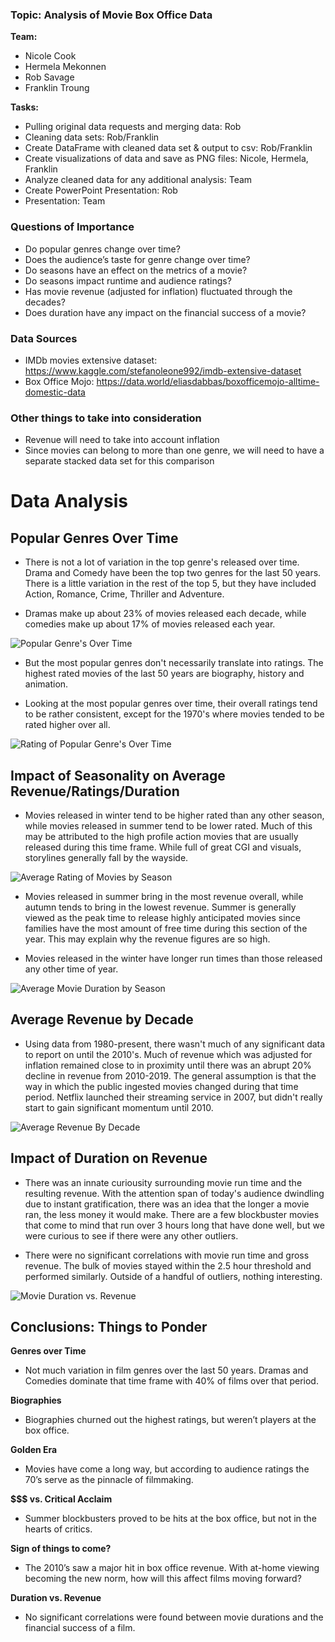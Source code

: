 ### Topic: Analysis of Movie Box Office Data

**Team:**
* Nicole Cook
* Hermela Mekonnen
* Rob Savage
* Franklin Troung


**Tasks:**
* Pulling original data requests and merging data: Rob
* Cleaning data sets: Rob/Franklin
* Create DataFrame with cleaned data set & output to csv: Rob/Franklin
* Create visualizations of data and save as PNG files: Nicole, Hermela, Franklin
* Analyze cleaned data for any additional analysis: Team
* Create PowerPoint Presentation: Rob
* Presentation: Team


### Questions of Importance
* Do popular genres change over time?
* Does the audience’s taste for genre change over time?
* Do seasons have an effect on the metrics of a movie?
* Do seasons impact runtime and audience ratings?
* Has movie revenue (adjusted for inflation) fluctuated through the decades?
* Does duration  have any impact on the financial success of a movie?


### Data Sources
* IMDb movies extensive dataset: 
https://www.kaggle.com/stefanoleone992/imdb-extensive-dataset
* Box Office Mojo: https://data.world/eliasdabbas/boxofficemojo-alltime-domestic-data


### Other things to take into consideration
* Revenue will need to take into account inflation
* Since movies can belong to more than one genre, we will need to have a separate stacked data set for this comparison


# Data Analysis


## Popular Genres Over Time

* There is not a lot of variation in the top genre's released over time. Drama and Comedy have been the top two genres for the last 50 years. There is a little variation in the rest of the top 5, but they have included Action, Romance, Crime, Thriller and Adventure.

* Dramas make up about 23% of movies released each decade, while comedies make up about 17% of movies released each year.

![Popular Genre's Over Time](images/Percentage_Genre_Over_Time.png)

* But the most popular genres don't necessarily translate into ratings. The highest rated movies of the last 50 years are biography, history and animation.

* Looking at the most popular genres over time, their overall ratings tend to be rather consistent, except for the 1970's where movies tended to be rated higher over all. 

![Rating of Popular Genre's Over Time](images/Rating_by_Genre_Over_Time.png)

## Impact of Seasonality on Average Revenue/Ratings/Duration

* Movies released in winter tend to be higher rated than any other season, while movies released in summer tend to be lower rated. Much of this may be attributed to the high profile action movies that are usually released during this time frame. While full of great CGI and visuals, storylines generally fall by the wayside.  

![Average Rating of Movies by Season](images/Rating_by_Season.png)

* Movies released in summer bring in the most revenue overall, while autumn tends to bring in the lowest revenue. Summer is generally viewed as the peak time to release highly anticipated movies since families have the most amount of free time during this section of the year. This may explain why the revenue figures are so high.

* Movies released in the winter have longer run times than those released any other time of year. 

![Average Movie Duration by Season](images/Duration_by_Season.png)

## Average Revenue by Decade

* Using data from 1980-present, there wasn't much of any significant data to report on until the 2010's. Much of revenue which was adjusted for inflation remained close to in proximity until there was an abrupt 20% decline in revenue from 2010-2019. The general assumption is that the way in which the public ingested movies changed during that time period. Netflix launched their streaming service in 2007, but didn't really start to gain significant momentum until 2010.  

![Average Revenue By Decade](images/Revenue_by_Decade.png)


## Impact of Duration on Revenue

* There was an innate curiousity surrounding movie run time and the resulting revenue. With the attention span of today's audience dwindling due to instant gratification, there was an idea that the longer a movie ran, the less money it would make. There are a few blockbuster movies that come to mind that run over 3 hours long that have done well, but we were curious to see if there were any other outliers. 

* There were no significant correlations with movie run time and gross revenue. The bulk of movies stayed within the 2.5 hour threshold and performed similarly. Outside of a handful of outliers, nothing interesting.

![Movie Duration vs. Revenue](images/Duration_vs_financials.png)

## Conclusions: Things to Ponder

**Genres over Time**
* Not much variation in film genres over the last 50 years. Dramas and Comedies dominate that time frame with 40% of films over that period.

**Biographies**
* Biographies churned out the highest ratings, but weren’t players at the box office. 

**Golden Era**
* Movies have come a long way, but according to audience ratings the 70’s serve as the pinnacle of filmmaking.

**$$$ vs. Critical Acclaim**
* Summer blockbusters proved to be hits at the box office, but not in the hearts of critics.

**Sign of things to come?**
* The 2010’s saw a major hit in box office revenue. With at-home viewing becoming the new norm, how will this affect films moving forward?

**Duration vs. Revenue**
* No significant correlations were found between movie durations and the financial success of a film. 


